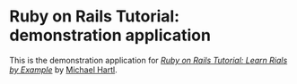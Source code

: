 # Ruby on Rails Tutorial: demonstration application

This is the demonstration application for [*Ruby on Rails Tutorial: Learn Rials by Example*](http://railstutorial.org) by [Michael Hartl](http://michaelhartl.com).